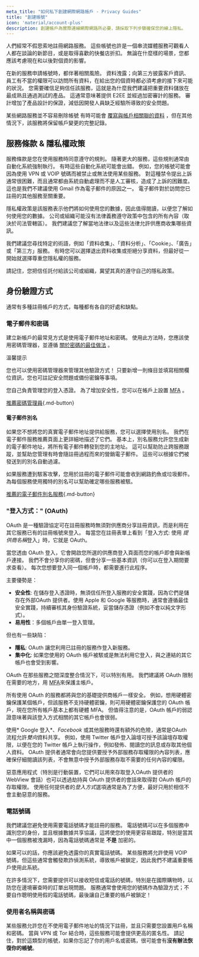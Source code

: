 ```yaml
---
meta_title: "如何私下創建網際網路帳戶 - Privacy Guides"
title: "創建帳號"
icon: 'material/account-plus'
description: 創建帳戶為實際連線網際網路所必要，請採取下列步驟確保您的線上隱私。
---
```


人們經常不假思索地註冊網路服務。 這些帳號也許是一個串流媒體服務可觀看人人都在談論的新節目，或是取得喜歡的快餐店折扣。 無論在什麼樣的場景，您都應該考慮現在和以後對個資的影響。

在新的服務申請帳號時，都伴著相關風險。 資料洩露；向第三方披露客戶資訊、員工有不當的權限可以訪問所有資料，在給出您的個資時都必須考慮的接下來可能的狀況。 您需要確信足夠信任該服務，這就是為什麼我們建議把重要資料儲放在最成熟且通過測試的產品。 這通常意味著提供 E2EE 並經過加密審計的服務。 審計增加了產品設計的保證，減低因開發人員缺乏經驗所導致的安全問題。

某些網路服務並不容易刪除帳號 有時可能會 [覆寫與帳戶相關聯的資料](account-deletion.md#overwriting-account-information) ，但在其他情況下，該服務將保留帳戶變更的完整記錄。

## 服務條款 & 隱私權政策

服務條款是您在使用服務時同意遵守的規則。 隨著更大的服務，這些規則通常由自動化系統強制執行。 有時這些自動化系統可能會出錯。 例如，您的帳號可能會因為使用 VPN 或 VOIP 號碼而被禁止或無法使用某些服務。 對這種禁令提出上訴通常很困難，而且通常都由系統自動處理而不是人工審核，造成了上訴的困難度。 這也是我們不建議使用 Gmail 作為電子郵件的原因之一。 電子郵件對於訪問您已註冊的其他服務至關重要。

隱私權政策是該服務表示他們將如何使用您的數據，因此值得閱讀，以便您了解如何使用您的數據。 公司或組織可能沒有法律義務遵守政策中包含的所有內容（取決於司法管轄區）。 我們建議您了解當地法律以及這些法律允許供應商收集哪些資訊。

我們建議您尋找特定的術語，例如「資料收集」、「資料分析」、「Cookie」、「廣告」或「第三方」服務。 有時您可以選擇退出資料收集或拒絕分享資料，但最好從一開始就選擇尊重您隱私權的服務。

請記住，您把信任託付給該公司或組織，冀望其真的遵守自己的隱私政策。

## 身份驗證方式

通常有多種註冊帳戶的方式，每種都有各自的好處和缺點。

### 電子郵件和密碼

建立新帳戶的最常見方式是使用電子郵件地址和密碼。 使用此方法時，您應該使用密碼管理器，並遵循 [關於密碼的最佳做法](passwords-overview.md) 。

<div class="admonition tip" markdown>
<p class="admonition-title">溫馨提示</p>

您也可以使用密碼管理器來管理其他驗證方式！ 只要新增一則條目並填寫相關欄位資訊，您也可註記安全問題或備份密鑰等事項。

</div>

您自己負責管理您的登入憑證。 為了增加安全性，您可以在帳戶上設置 [MFA](multi-factor-authentication.md) 。

[推薦密碼管理員](../passwords.md ""){.md-button}

#### 電子郵件別名

如果您不想將您的真實電子郵件地址提供給服務，您可以選擇使用別名。 我們在電子郵件服務推薦頁面上更詳細地描述了它們。 基本上，別名服務允許您生成新的電子郵件地址，將所有電子郵件轉發到您的主地址。 這可以幫助防止跨服務跟蹤，並幫助您管理有時會隨註冊過程而來的營銷電子郵件。 這些可以根據它們被發送到的別名自動過濾。

如果服務遭到駭客攻擊，您用於註冊的電子郵件可能會收到網路釣魚或垃圾郵件。 為每個服務使用獨特的別名可以幫助確定哪些服務被駭。

[推薦的電子郵件別名服務](../email-aliasing.md ""){.md-button}

### "登入方式：" (OAuth)

OAuth 是一種驗證協定可在註冊服務時無須對供應商分享註冊資訊，而是利用在其它服務已有的註冊帳號來登入。 每當您在註冊表單上看到「登入方式: 使用 *提供商名稱*登入」時，它就是 OAuth。

當您透由 OAuth 登入，它會開啟您所選的供應商登入頁面而您的帳戶即會與新帳戶連接。 我們不會分享你的密碼，但會分享一些基本資訊（你可以在登入期間要求查看）。 每次您想要登入同一個帳戶時，都需要進行此程序。

主要優勢是：

- **安全性**: 在儲存登入憑證時，無須信任所登入服務的安全實踐，因為它們是儲存在外部OAuth 提供者。使用 Apple 和 Google 等服務時，通常會遵循最佳安全實踐，持續審核其身份驗證系統，妥當儲存憑證（例如不會以純文字形式）。
- **易用性**：多個帳戶由單一登入管理。

但也有一些缺陷：

- **隱私**: OAuth 讓您利用已註冊的服務作登入新服務。
- **集中化**: 如果您使用的 OAuth 帳戶被駭或是無法利用它登入，與之連結的其它帳戶也會受到影響。

OAuth 在那些服務之間深度整合情況下，可以特別有用。 我們建議將 OAuth 限制在需要的地方，用 [MFA](multi-factor-authentication.md)來保護主帳戶。

所有使用 OAuth 的服務都將與您的基礎提供商帳戶一樣安全。 例如，想用硬體密鑰保護某個帳戶，但該服務不支持硬體密鑰，則可用硬體密鑰保護您的 OAuth 帳戶，現在您所有帳戶基本上都有硬體 MFA。 但值得注意的是，OAuth 帳戶的弱認證意味著與該登入方式相關的其它帳戶也會很弱。

使用* Google 登入*、*Facebook* 或其他服務時還有額外的危險，通常是OAuth 流程允許*雙向*資料共享。 例如，使用 Twitter 帳戶登入論壇可授予該論壇存取權限，以便在您的 Twitter 帳戶上執行操作，例如發佈、閱讀您的訊息或存取其他個人資料。 OAuth 提供者通常會向您提供要授予外部服務存取權限的內容列表，應確保仔細閱讀該列表，不會無意中授予外部服務存取不需要的任何內容的權限。

惡意應用程式（特別是行動裝置，它們可以用來存取登入OAuth 提供者的WebView 會話）也可以透過劫持與 OAuth 提供者的會話來取得對 OAuth 帳戶的存取權限。 使用任何提供者的*登入方式*選項通常是為了方便，最好只用於相信不會主動惡意的服務。

### 電話號碼

我們建議您避免使用需要電話號碼才能註冊的服務。 電話號碼可以在多個服務中識別您的身份，並且根據數據共享協議，這將使您的使用更容易跟蹤，特別是當其中一個服務被洩漏時，因為電話號碼通常是 **不是** 加密的。

如果可以的話，你應該避免透露你的真實電話號碼。 某些服務將允許使用 VOIP 號碼，但這些通常會觸發欺詐偵測系統，導致帳戶被鎖定，因此我們不建議重要帳戶使用此系統。

在許多情況下，您需要提供可以接收短信或電話的號碼，特別是在國際購物時，以防您在邊境審查時的訂單出現問題。 服務通常會使用您的號碼作為驗證方式；不要自作聰明使用假的電話號碼，最後讓自己重要的帳戶被鎖定！

### 使用者名稱與密碼

某些服務允許您在不使用電子郵件地址的情況下註冊，並且只需要您設置用戶名稱和密碼。 當與 VPN 或 Tor 結合時，這些服務可能會提供更高的匿名性。 請記住，對於這類型的帳號，如果你忘記了你的用戶名或密碼，很可能會有**沒有辦法恢復你的帳號**。
